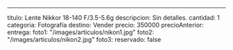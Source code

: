 ---
titulo: Lente Nikkor 18-140 F/3.5-5.6g
descripcion: Sin detalles.
cantidad: 1
categoria: Fotografía
destino: Vender
precio: 350000
precioAnterior: 
entrega: 
foto1: "/images/articulos/nikon1.jpg"
foto2: "/images/articulos/nikon2.jpg"
foto3: 
reservado: false
